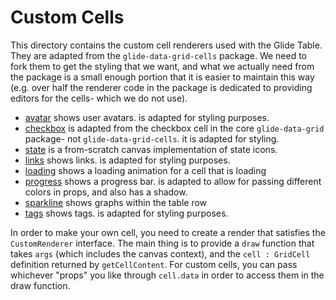 # Custom Cells

This directory contains the custom cell renderers used with the Glide Table. They are adapted from the `glide-data-grid-cells` package. We need to fork them to get the styling that we want, and what we actually need from the package is a small enough portion that it is easier to maintain this way (e.g. over half the renderer code in the package is dedicated to providing editors for the cells- which we do not use).

- [avatar](./cells/userAvatarCell.tsx) shows user avatars. is adapted for styling purposes.
- [checkbox](./cells/checkboxCell.tsx) is adapted from the checkbox cell in the core `glide-data-grid` package- not `glide-data-grid-cells`. it is adapted for styling.
- [state](./cells/stateCell.tsx) is a from-scratch canvas implementation of state icons.
- [links](./cells/linkCell.tsx) shows links. is adapted for styling purposes.
- [loading](./cells/loadingCell.tsx) shows a loading animation for a cell that is loading
- [progress](./cells/progressCell.tsx) shows a progress bar. is adapted to allow for passing different colors in props, and also has a shadow.
- [sparkline](./cells/sparklineCell.tsx) shows graphs within the table row
- [tags](./cells/tagsCell.tsx) shows tags. is adapted for styling purposes.

In order to make your own cell, you need to create a render that satisfies the `CustomRenderer` interface. The main thing is to provide a `draw` function that takes `args` (which includes the canvas context), and the `cell : GridCell` definition returned by `getCellContent`. For custom cells, you can pass whichever "props" you like through `cell.data` in order to access them in the draw function.
